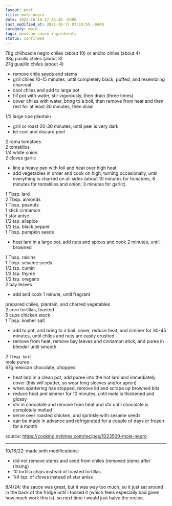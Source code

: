 ```yaml
---
layout: post
title: mole negro
date: 2022-10-10 17:28:29 -0400
last_modified_at: 2022-10-17 07:19:55 -0400
category: main
tags: mexican sauce ingredients
status: confirmed
---
```


78g chilhuacle negro chiles (about 10) or ancho chiles (about 4)  
38g pasilla chiles (about 3)  
27g guajillo chiles (about 4)  
* remove chile seeds and stems
* grill chiles 10-15 minutes, until completely black, puffed, and resembling
  charcoal
* cool chiles and add to large pot
* fill pot with water, stir vigorously, then drain (three times)
* cover chiles with water, bring to a boil, then remove from heat and then rest for
  at least 30 minutes, then drain

1/2 large ripe plantain  
* grill or roast 20-30 minutes, until peel is very dark
* let cool and discard peel

2 roma tomatoes  
2 tomatillos  
1/4 white onion  
2 cloves garlic  
* line a heavy pan with foil and heat over high heat
* add vegetables in order and cook on high, turning occasionally, until everything
  is charred on all sides (about 10 minutes for tomatoes, 8 minutes for tomatillos
  and onion, 3 minutes for garlic)

1 Tbsp. lard  
2 Tbsp. almonds  
1 Tbsp. peanuts  
1 stick cinnamon  
1 star anise  
1/2 tsp. allspice  
1/2 tsp. black pepper  
1 Tbsp. pumpkin seeds  
* heat lard in a large pot, add nuts and spices and cook 2 minutes, until browned

1 Tbsp. raisins  
1 Tbsp. sesame seeds  
1/2 tsp. cumin  
1/2 tsp. thyme  
1/2 tsp. oregano  
2 bay leaves  
* add and cook 1 minute, until fragrant

prepared chiles, plantain, and charred vegetables  
2 corn tortillas, toasted  
5 cups chicken stock  
1 Tbsp. kosher salt  
* add to pot, and bring to a boil. cover, reduce heat, and simmer for 30-45 minutes,
  until chiles and nuts are easily crushed
* remove from heat, remove bay leaves and cinnamon stick, and puree in blender
  until smooth

2 Tbsp. lard  
mole puree  
67g mexican chocolate, chopped  
* heat lard in a clean pot, add puree into the hot lard and immediately cover (this
  will spatter, so wear long sleeves and/or apron)
* when spattering has stopped, remove lid and scrape up browned bits
* reduce heat and simmer for 10 minutes, until mole is thickened and glossy
* stir in chocolate and remove from heat and stir until chocolate is completely
  melted
* serve over roasted chicken, and sprinkle with sesame seeds
* can be made in advance and refrigerated for a couple of days or frozen for a month

source: <https://cooking.nytimes.com/recipes/1023509-mole-negro>

---

10/16/22: made with modifications:
* did not remove stems and seed from chiles (removed stems after rinsing)
* 10 tortilla chips instead of toasted tortillas
* 1/4 tsp. of cloves instead of star anise

8/4/24: the sauce was great, but it was way too much. so it just sat around in the
back of the fridge until i tossed it (which feels especially bad given how much
work this is). so next time i would just halve the recipe.
